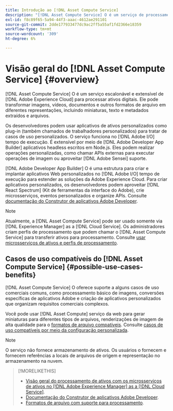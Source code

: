 ```yaml
---
title: Introdução ao [!DNL Asset Compute Service]
description: "[!DNL Asset Compute Service] O é um serviço de processamento de ativos em nuvem que reduz a complexidade e melhora a escalabilidade."
exl-id: f8c89f65-5a94-44f3-aaac-4612ae291101
source-git-commit: 2dde177933477dc9ac2ff5a55af1fd2366e18359
workflow-type: tm+mt
source-wordcount: '309'
ht-degree: 6%

---
```


# Visão geral do [!DNL Asset Compute Service] {#overview}

[!DNL Asset Compute Service] O é um serviço escalonável e extensível de [!DNL Adobe Experience Cloud] para processar ativos digitais. Ele pode transformar imagens, vídeos, documentos e outros formatos de arquivo em diferentes representações, incluindo miniaturas, texto e metadados extraídos e arquivos.

Os desenvolvedores podem usar aplicativos de ativos personalizados como plug-in (também chamados de trabalhadores personalizados) para tratar de casos de uso personalizados. O serviço funciona no [!DNL Adobe I/O] tempo de execução. É extensível por meio de [!DNL Adobe Developer App Builder] aplicativos headless escritos em Node.js. Eles podem realizar operações personalizadas, como chamar APIs externas para executar operações de imagem ou aproveitar [!DNL Adobe Sensei] suporte.

[!DNL Adobe Developer App Builder] O é uma estrutura para criar e implantar aplicativos Web personalizados no [!DNL Adobe I/O] tempo de execução para estender as soluções da Adobe Experience Cloud. Para criar aplicativos personalizados, os desenvolvedores podem aproveitar [!DNL React Spectrum] (Kit de ferramentas da interface do Adobe), crie microsserviços, eventos personalizados e organize APIs. Consulte [documentação do Construtor de aplicativos Adobe Developer](https://developer.adobe.com/app-builder/docs/overview/).

>[!NOTE]
>
>Atualmente, a [!DNL Asset Compute Service] pode ser usado somente via [!DNL Experience Manager] as a [!DNL Cloud Service]. Os administradores criam perfis de processamento que podem chamar o [!DNL Asset Compute Service] para transferir ativos para processamento. Consulte [usar microsserviços de ativos e perfis de processamento](https://experienceleague.adobe.com/docs/experience-manager-cloud-service/assets/manage/asset-microservices-configure-and-use.html?lang=pt-BR).

## Casos de uso compatíveis do [!DNL Asset Compute Service] {#possible-use-cases-benefits}

[!DNL Asset Compute Service] O oferece suporte a alguns casos de uso comerciais comuns, como processamento básico de imagens, conversões específicas de aplicativos Adobe e criação de aplicativos personalizados que organizam requisitos comerciais complexos.

Você pode usar [!DNL Asset Compute] serviço da web para gerar miniaturas para diferentes tipos de arquivos, renderizações de imagem de alta qualidade para o [formatos de arquivo compatíveis](https://experienceleague.adobe.com/docs/experience-manager-cloud-service/assets/file-format-support.html). Consulte [casos de uso compatíveis por meio da configuração personalizada](https://experienceleague.adobe.com/docs/experience-manager-cloud-service/assets/manage/asset-microservices-configure-and-use.html?lang=pt-BR).

>[!NOTE]
>
>O serviço não fornece armazenamento de ativos. Os usuários o fornecem e fornecem referências a locais de arquivos de origem e representação no armazenamento na nuvem.

<!-- TBD: Should this be mentioned in the docs?

|Asset Compute Service does not do this|Expectations from implementing client|
|---|---|
| Binary uploads or API-based asset ingestion. | Use other methods to ingest assets. |
| Store binaries or any persisted data across processing requests.| Each request is independent so treat it as a standalone request by sharing binary and processing instructions. |
| Store any configurations such as processing rules or settings for a user or an organization's account. | Add processing request to each request/instruction. |
| Direct event handling of asset creation events from storage systems and processing completed notifications, and errors. | Use [!DNL Adobe I/O] Events and other methods. |

-->

>[!MORELIKETHIS]
>
>* [Visão geral do processamento de ativos com os microsserviços de ativos no [!DNL Adobe Experience Manager] as a [!DNL Cloud Service]](https://experienceleague.adobe.com/docs/experience-manager-cloud-service/assets/asset-microservices-overview.html?lang=pt-BR).
>* [Documentação do Construtor de aplicativos Adobe Developer](https://developer.adobe.com/app-builder/docs/overview).
>* [Formatos de arquivo com suporte para processamento](https://experienceleague.adobe.com/docs/experience-manager-cloud-service/assets/file-format-support.html).


<!-- **TBD:**
* Clarify the service can only be used within AEM as Cloud Service. The docs provided as context for custom application developers. Not to be used as a standalone service.
  ** and API as that plays a role in custom applications (accepting standard params, invoking Nui itself in the future, etc. (this is an outlook))

* link to aem as cloud service docs on asset ingestion and customization with processing profiles.
-->
